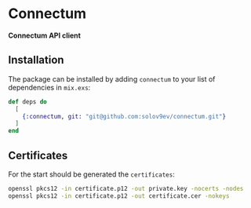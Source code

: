 # Connectum

**Connectum API client**

## Installation

The package can be installed by adding `connectum` to your list of dependencies in `mix.exs`:

```elixir
def deps do
  [
    {:connectum, git: "git@github.com:solov9ev/connectum.git"}
  ]
end
```

## Certificates

For the start should be generated the `certificates`:

```bash
openssl pkcs12 -in certificate.p12 -out private.key -nocerts -nodes
openssl pkcs12 -in certificate.p12 -out certificate.cer -nokeys
```

